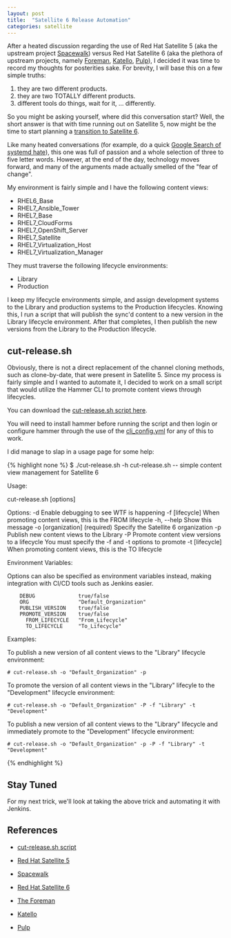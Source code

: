 ```yaml
---
layout: post
title:  "Satellite 6 Release Automation"
categories: satellite
---
```


After a heated discussion regarding the use of Red Hat Satellite 5 (aka the
upstream project [Spacewalk](https://fedorahosted.org/spacewalk/)) versus Red
Hat Satellite 6 (aka the plethora of upstream projects, namely
[Foreman](https://theforeman.org/), [Katello](http://www.katello.org/),
[Pulp](http://pulpproject.org/)), I decided it was time to record my thoughts
for posterities sake.  For brevity, I will base this on a few simple truths:

1. they are two different products.
1. they are two TOTALLY different products.
1. different tools do things, wait for it, ... differently.

So you might be asking yourself, where did this conversation start?  Well, the
short answer is that with time running out on Satellite 5, now might be the time
to start planning a [transition to Satellite 6](https://access.redhat.com/articles/1187643).

Like many heated conversations (for example, do a quick
[Google Search of systemd hate](https://www.google.com/#q=systemd+hate)), this
one was full of passion and a whole selection of three to five letter words.
However, at the end of the day, technology moves forward, and many of the
arguments made actually smelled of the "fear of change".

My environment is fairly simple and I have the following content views:

* RHEL6_Base
* RHEL7_Ansible_Tower
* RHEL7_Base
* RHEL7_CloudForms
* RHEL7_OpenShift_Server
* RHEL7_Satellite
* RHEL7_Virtualization_Host
* RHEL7_Virtualization_Manager

They must traverse the following lifecycle environments:

* Library
* Production

I keep my lifecycle environments simple, and assign development systems to the
Library and production systems to the Production lifecycles.  Knowing this, I
run a script that will publish the sync'd content to a new version in the
Library lifecycle environment.  After that completes, I then publish the new
versions from the Library to the Production lifecycle.

cut-release.sh
--------------

Obviously, there is not a direct replacement of the channel cloning methods,
such as clone-by-date, that were present in Satellite 5. Since my process is
fairly simple and I wanted to automate it, I decided to work on a small script
that would utilize the Hammer CLI to promote content views through lifecycles.

You can download the [cut-release.sh script here](/assets/satellite-6-release-automation/cut-release.sh).

You will need to install hammer before running the script and then login or
configure hammer through the use of the
[cli_config.yml](https://theforeman.org/2013/11/hammer-cli-for-foreman-part-i-setup.html) for any of this to work.

I did manage to slap in a usage page for some help:

{% highlight none %}
$ ./cut-release.sh -h
cut-release.sh -- simple content view management for Satellite 6

Usage:

  cut-release.sh [options]

Options:
        -d                  Enable debugging to see WTF is happening
        -f [lifecycle]      When promoting content views, this is the FROM lifecycle
        -h, --help          Show this message
        -o [organization]   (required) Specify the Satellite 6 organization
        -p                  Publish new content views to the Library
        -P                  Promote content view versions to a lifecycle
                            You must specify the -f and -t options to promote
        -t [lifecycle]      When promoting content views, this is the TO lifecycle

Environment Variables:

Options can also be specified as environment variables instead, making
integration with CI/CD tools such as Jenkins easier.

        DEBUG              true/false
        ORG                "Default_Organization"
        PUBLISH_VERSION    true/false
        PROMOTE_VERSION    true/false
          FROM_LIFECYCLE   "From_Lifecycle"
          TO_LIFECYCLE     "To_Lifecycle"

Examples:

  To publish a new version of all content views to the "Library" lifecycle
  environment:

    # cut-release.sh -o "Default_Organization" -p

  To promote the version of all content views in the "Library" lifecyle to
  the "Development" lifecycle environment:

    # cut-release.sh -o "Default_Organization" -P -f "Library" -t "Development"

  To publish a new version of all content views to the "Library" lifecycle and
  immediately promote to the "Development" lifecycle environment:

    # cut-release.sh -o "Default_Organization" -p -P -f "Library" -t "Development"
{% endhighlight %}

Stay Tuned
----------

For my next trick, we'll look at taking the above trick and automating it with
Jenkins.

References
----------
* [cut-release.sh script](/assets/satellite-6-release-automation/cut-release.sh)

* [Red Hat Satellite 5]()
* [Spacewalk](https://fedorahosted.org/spacewalk/)

* [Red Hat Satellite 6](https://access.redhat.com/products/red-hat-satellite)
* [The Foreman](https://theforeman.org/)
* [Katello](http://www.katello.org/)
* [Pulp](http://pulpproject.org/)
